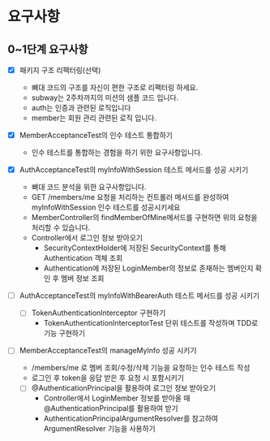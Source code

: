 # 요구사항

## 0~1단계 요구사항
* [X] 패키지 구조 리팩터링(선택)
  * 뼈대 코드의 구조를 자신이 편한 구조로 리팩터링 하세요.
  * subway는 2주차까지의 미션의 샘플 코드 입니다.
  * auth는 인증과 관련된 로직입니다
  * member는 회원 관리 관련된 로직 입니다.
* [X] MemberAcceptanceTest의 인수 테스트 통합하기
  * 인수 테스트를 통합하는 경험을 하기 위한 요구사항입니다.
* [X] AuthAcceptanceTest의 myInfoWithSession 테스트 메서드를 성공 시키기
  * 뼈대 코드 분석을 위한 요구사항입니다.
  * GET /members/me 요청을 처리하는 컨트롤러 메서드를 완성하여 myInfoWithSession 인수 테스트를 성공시키세요
  * MemberController의 findMemberOfMine메서드를 구현하면 위의 요청을 처리할 수 있습니다.
  * Controller에서 로그인 정보 받아오기
    * SecurityContextHolder에 저장된 SecurityContext를 통해 Authentication 객체 조회
    * Authentication에 저장된 LoginMember의 정보로 존재하는 멤버인지 확인 후 멤버 정보 조회

* [ ] AuthAcceptanceTest의 myInfoWithBearerAuth 테스트 메서드를 성공 시키기
  * [ ] TokenAuthenticationInterceptor 구현하기
    * TokenAuthenticationInterceptorTest 단위 테스트를 작성하며 TDD로 기능 구현하기
* [ ] MemberAcceptanceTest의 manageMyInfo 성공 시키기
  * /members/me 로 멤버 조회/수정/삭제 기능을 요청하는 인수 테스트 작성
  * 로그인 후 token을 응답 받은 후 요청 시 포함시키기
  * [ ] @AuthenticationPrincipal을 활용하여 로그인 정보 받아오기
    * Controller에서 LoginMember 정보를 받아올 때 @AuthenticationPrincipal를 활용하여 받기
    * AuthenticationPrincipalArgumentResolver를 참고하여 ArgumentResolver 기능을 사용하기